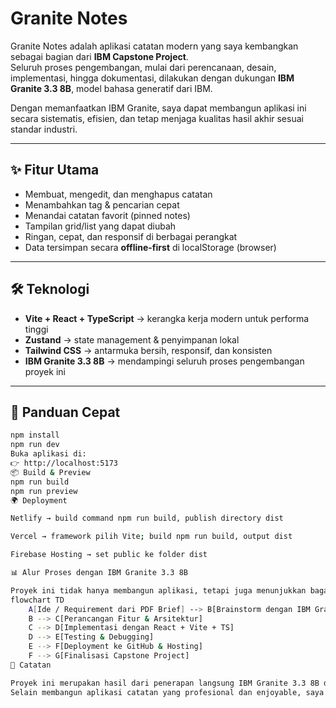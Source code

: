 # Granite Notes

Granite Notes adalah aplikasi catatan modern yang saya kembangkan sebagai bagian dari **IBM Capstone Project**.  
Seluruh proses pengembangan, mulai dari perencanaan, desain, implementasi, hingga dokumentasi, dilakukan dengan dukungan **IBM Granite 3.3 8B**, model bahasa generatif dari IBM.  

Dengan memanfaatkan IBM Granite, saya dapat membangun aplikasi ini secara sistematis, efisien, dan tetap menjaga kualitas hasil akhir sesuai standar industri.

---

## ✨ Fitur Utama
- Membuat, mengedit, dan menghapus catatan  
- Menambahkan tag & pencarian cepat  
- Menandai catatan favorit (pinned notes)  
- Tampilan grid/list yang dapat diubah  
- Ringan, cepat, dan responsif di berbagai perangkat  
- Data tersimpan secara **offline-first** di localStorage (browser)  

---

## 🛠 Teknologi
- **Vite + React + TypeScript** → kerangka kerja modern untuk performa tinggi  
- **Zustand** → state management & penyimpanan lokal  
- **Tailwind CSS** → antarmuka bersih, responsif, dan konsisten  
- **IBM Granite 3.3 8B** → mendampingi seluruh proses pengembangan proyek ini  

---

## 🚀 Panduan Cepat
```bash
npm install
npm run dev
Buka aplikasi di:
👉 http://localhost:5173
📦 Build & Preview
npm run build
npm run preview
🌍 Deployment

Netlify → build command npm run build, publish directory dist

Vercel → framework pilih Vite; build npm run build, output dist

Firebase Hosting → set public ke folder dist

📊 Alur Proses dengan IBM Granite 3.3 8B

Proyek ini tidak hanya membangun aplikasi, tetapi juga menunjukkan bagaimana Granite digunakan sebagai mitra dalam proses pengembangan perangkat lunak.
flowchart TD
    A[Ide / Requirement dari PDF Brief] --> B[Brainstorm dengan IBM Granite 3.3 8B]
    B --> C[Perancangan Fitur & Arsitektur]
    C --> D[Implementasi dengan React + Vite + TS]
    D --> E[Testing & Debugging]
    E --> F[Deployment ke GitHub & Hosting]
    F --> G[Finalisasi Capstone Project]
📖 Catatan

Proyek ini merupakan hasil dari penerapan langsung IBM Granite 3.3 8B dalam pengembangan perangkat lunak.
Selain membangun aplikasi catatan yang profesional dan enjoyable, saya juga membuktikan bagaimana Granite dapat menjadi mitra produktif dalam menciptakan solusi digital yang modern, cepat, dan berorientasi pada pengguna.
